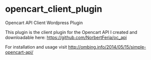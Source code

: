 opencart_client_plugin
======================

Opencart API Client Wordpress Plugin


This plugin is the client plugin for the Opencart API I created and downloadable here: https://github.com/NorbertFeria/oc_api

For installation and usage visit http://ombing.info/2014/05/15/simple-opencart-api/
